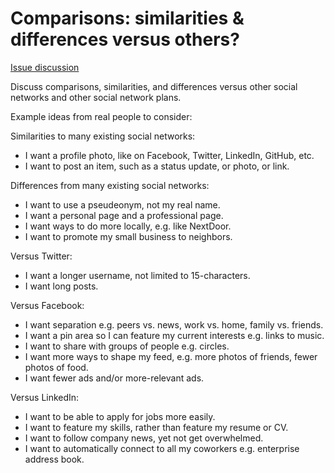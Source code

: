 # Comparisons: similarities & differences versus others?

[Issue discussion](https://github.com/joelparkerhenderson/social_network_plan/issues/4)

Discuss comparisons, similarities, and differences versus other social networks and other social network plans.

Example ideas from real people to consider:

Similarities to many existing social networks:
* I want a profile photo, like on Facebook, Twitter, LinkedIn, GitHub, etc.
* I want to post an item, such as a status update, or photo, or link.

Differences from many existing social networks:
* I want to use a pseudeonym, not my real name.
* I want a personal page and a professional page.
* I want ways to do more locally, e.g. like NextDoor.
* I want to promote my small business to neighbors.

Versus Twitter:
* I want a longer username, not limited to 15-characters.
* I want long posts.

Versus Facebook:
* I want separation e.g. peers vs. news, work vs. home, family vs. friends.
* I want a pin area so I can feature my current interests e.g. links to music.
* I want to share with groups of people e.g. circles.
* I want more ways to shape my feed, e.g. more photos of friends, fewer photos of food.
* I want fewer ads and/or more-relevant ads.

Versus LinkedIn:
* I want to be able to apply for jobs more easily.
* I want to feature my skills, rather than feature my resume or CV.
* I want to follow company news, yet not get overwhelmed.
* I want to automatically connect to all my coworkers e.g. enterprise address book.
